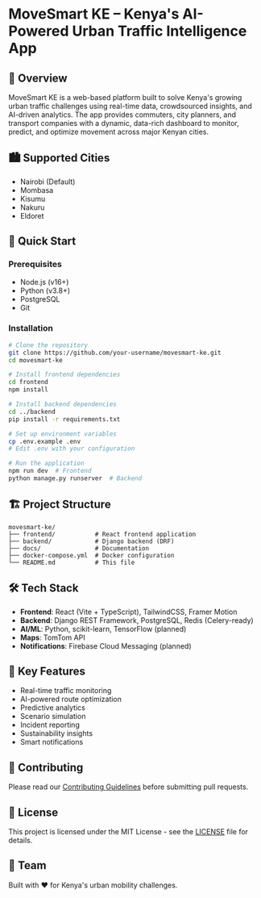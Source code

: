# MoveSmart KE – Kenya's AI-Powered Urban Traffic Intelligence App

## 🧭 Overview
MoveSmart KE is a web-based platform built to solve Kenya's growing urban traffic challenges using real-time data, crowdsourced insights, and AI-driven analytics. The app provides commuters, city planners, and transport companies with a dynamic, data-rich dashboard to monitor, predict, and optimize movement across major Kenyan cities.

## 🏙️ Supported Cities
- Nairobi (Default)
- Mombasa
- Kisumu
- Nakuru
- Eldoret

## 🚀 Quick Start

### Prerequisites
- Node.js (v16+)
- Python (v3.8+)
- PostgreSQL
- Git

### Installation
```bash
# Clone the repository
git clone https://github.com/your-username/movesmart-ke.git
cd movesmart-ke

# Install frontend dependencies
cd frontend
npm install

# Install backend dependencies
cd ../backend
pip install -r requirements.txt

# Set up environment variables
cp .env.example .env
# Edit .env with your configuration

# Run the application
npm run dev  # Frontend
python manage.py runserver  # Backend
```

## 🏗️ Project Structure
```
movesmart-ke/
├── frontend/           # React frontend application
├── backend/            # Django backend (DRF)
├── docs/               # Documentation
├── docker-compose.yml  # Docker configuration
└── README.md           # This file
```

## 🛠️ Tech Stack
- **Frontend**: React (Vite + TypeScript), TailwindCSS, Framer Motion
- **Backend**: Django REST Framework, PostgreSQL, Redis (Celery-ready)
- **AI/ML**: Python, scikit-learn, TensorFlow (planned)
- **Maps**: TomTom API
- **Notifications**: Firebase Cloud Messaging (planned)

## 📱 Key Features
- Real-time traffic monitoring
- AI-powered route optimization
- Predictive analytics
- Scenario simulation
- Incident reporting
- Sustainability insights
- Smart notifications

## 🤝 Contributing
Please read our [Contributing Guidelines](docs/CONTRIBUTING.md) before submitting pull requests.

## 📄 License
This project is licensed under the MIT License - see the [LICENSE](LICENSE) file for details.

## 👥 Team
Built with ❤️ for Kenya's urban mobility challenges.
